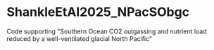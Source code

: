 # ShankleEtAl2025_NPacSObgc
Code supporting "Southern Ocean CO2 outgassing and nutrient load reduced by a well-ventilated glacial North Pacific"
